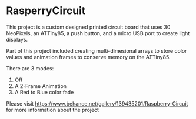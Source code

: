 # RasperryCircuit

This project is a custom designed printed circuit board that uses 30 NeoPixels, an ATTiny85, a push button, and a micro USB port to create light displays. 

Part of this project included creating multi-dimesional arrays to store color values and animation frames to conserve memory on the ATTiny85. 

There are 3 modes: 
1. Off
2. A 2-Frame Animation
3. A Red to Blue color fade

Please visit https://www.behance.net/gallery/139435201/Raspberry-Circuit for more information about the project
